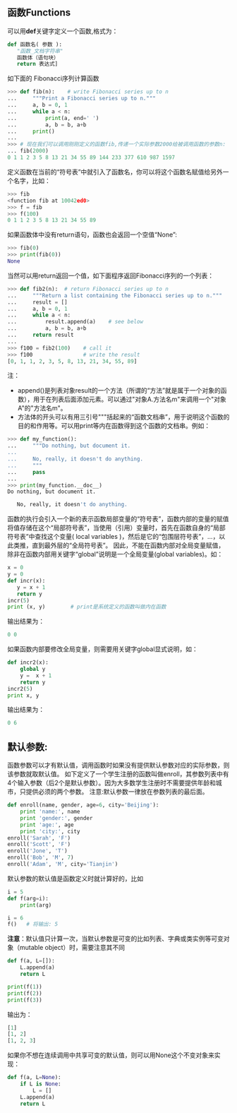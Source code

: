 ## 函数Functions
可以用**def**关键字定义一个函数,格式为：
```python 
def 函数名( 参数 ):
   "函数_文档字符串"
   函数体（语句块）
   return 表达式]
```
如下面的 Fibonacci序列计算函数
```python
>>> def fib(n):    # write Fibonacci series up to n
...     """Print a Fibonacci series up to n."""
...     a, b = 0, 1
...     while a < n:
...         print(a, end=' ')
...         a, b = b, a+b
...     print()
...
>>> # 现在我们可以调用刚刚定义的函数fib,传递一个实际参数2000给被调用函数的参数n:
... fib(2000)
0 1 1 2 3 5 8 13 21 34 55 89 144 233 377 610 987 1597
```
定义函数在当前的“符号表”中就引入了函数名，你可以将这个函数名赋值给另外一个名字，比如：
```python
>>> fib
<function fib at 10042ed0>
>>> f = fib
>>> f(100)
0 1 1 2 3 5 8 13 21 34 55 89
```
如果函数体中没有return语句，函数也会返回一个空值“None”:
```python
>>> fib(0)
>>> print(fib(0))
None
```
当然可以用return返回一个值，如下面程序返回Fibonacci序列的一个列表：
```python
>>> def fib2(n):  # return Fibonacci series up to n
...     """Return a list containing the Fibonacci series up to n."""
...     result = []
...     a, b = 0, 1
...     while a < n:
...         result.append(a)    # see below
...         a, b = b, a+b
...     return result
...
>>> f100 = fib2(100)    # call it
>>> f100                # write the result
[0, 1, 1, 2, 3, 5, 8, 13, 21, 34, 55, 89]
```
注：
 * append()是列表对象result的一个方法（所谓的“方法”就是属于一个对象的函数），用于在列表后面添加元素。可以通过"对象A.方法名m"来调用一个"对象A"的"方法名m"。
 * 方法体的开头可以有用三引号"""括起来的“函数文档串”，用于说明这个函数的目的和作用等。可以用print等内在函数得到这个函数的文档串。例如：
 ```python
 >>> def my_function():
...     """Do nothing, but document it.
...
...     No, really, it doesn't do anything.
...     """
...     pass
...
>>> print(my_function.__doc__)
Do nothing, but document it.

    No, really, it doesn't do anything.
 ```
 函数的执行会引入一个新的表示函数局部变量的“符号表”，函数内部的变量的赋值将值存储在这个“局部符号表”，当使用（引用）变量时，首先在函数自身的“局部符号表”中查找这个变量( local variables )，然后是它的“包围层符号表”，...，以此类推，直到最外层的“全局符号表”。
 因此，不能在函数内部对全局变量赋值，除非在函数内部用关键字“global”说明是一个全局变量(global variables)。如：
 ```python
 x = 0
y = 0
def incr(x):
    y = x + 1
    return y
incr(5)
print (x, y)        # print是系统定义的函数叫做内在函数
```
 输出结果为：
```python
0 0
```
如果函数内部要修改全局变量，则需要用关键字global显式说明，如：
```python
def incr2(x):
    global y
    y =  x + 1
    return y
incr2(5)
print x, y
```
输出结果为：
```python
0 6
```
## 默认参数: 
   函数参数可以才有默认值，调用函数时如果没有提供默认参数对应的实际参数，则该参数就取默认值。
如下定义了一个学生注册的函数叫做enroll，其参数列表中有4个输入参数（后2个是默认参数）。因为大多数学生注册时不需要提供年龄和城市，只提供必须的两个参数。
注意:默认参数一律放在参数列表的最后面。
```python
def enroll(name, gender, age=6, city='Beijing'):
    print 'name:', name
    print 'gender:', gender
    print 'age:', age
    print 'city:', city
enroll('Sarah', 'F')
enroll('Scott', 'F')
enroll('Jone', 'T')
enroll('Bob', 'M', 7)
enroll('Adam', 'M', city='Tianjin')
```
默认参数的默认值是函数定义时就计算好的，比如
```python
i = 5
def f(arg=i):
    print(arg)

i = 6
f()   # 将输出: 5
```
**注意**：默认值只计算一次，当默认参数是可变的比如列表、字典或类实例等可变对象（mutable object）时，需要注意其不同
```python
def f(a, L=[]):
    L.append(a)
    return L

print(f(1))
print(f(2))
print(f(3))
```
输出为：
```python
[1]
[1, 2]
[1, 2, 3]
```
如果你不想在连续调用中共享可变的默认值，则可以用None这个不变对象来实现：
```python
def f(a, L=None):
    if L is None:
        L = []
    L.append(a)
    return L
```
